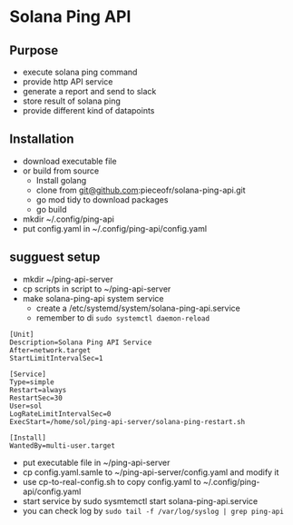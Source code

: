 # Solana Ping API 

## Purpose
- execute solana ping command
- provide http API service
- generate a report and send to slack
- store result of solana ping
- provide different kind of datapoints

## Installation
- download executable file 
- or build from source
    - Install golang 
    - clone from git@github.com:pieceofr/solana-ping-api.git
    - go mod tidy to download packages
    - go build 
- mkdir ~/.config/ping-api
- put config.yaml in ~/.config/ping-api/config.yaml

## sugguest setup 
- mkdir ~/ping-api-server
- cp scripts in script to ~/ping-api-server
- make solana-ping-api system service 
    - create a /etc/systemd/system/solana-ping-api.service
    - remember to di ```sudo systemctl daemon-reload```

```
[Unit]
Description=Solana Ping API Service
After=network.target
StartLimitIntervalSec=1

[Service]
Type=simple
Restart=always
RestartSec=30
User=sol
LogRateLimitIntervalSec=0
ExecStart=/home/sol/ping-api-server/solana-ping-restart.sh

[Install]
WantedBy=multi-user.target

```

- put executable file in ~/ping-api-server
- cp config.yaml.samle to ~/ping-api-server/config.yaml and modify it 
- use cp-to-real-config.sh to copy config.yaml to ~/.config/ping-api/config.yaml
- start service by sudo sysmtemctl start solana-ping-api.service
- you can check log by ```sudo tail -f /var/log/syslog | grep ping-api```
